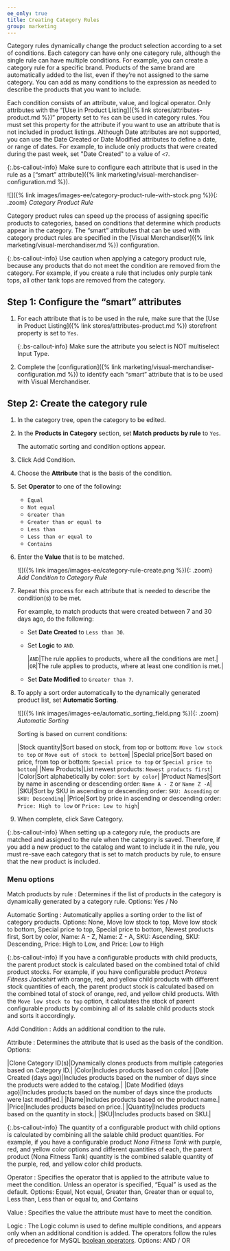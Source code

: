 ```yaml
---
ee_only: true
title: Creating Category Rules
group: marketing
---
```


Category rules dynamically change the product selection according to a set of conditions. Each category can have only one category rule, although the single rule can have multiple conditions. For example, you can create a category rule for a specific brand. Products of the same brand are automatically added to the list, even if they’re not assigned to the same category. You can add as many conditions to the expression as needed to describe the products that you want to include.

Each condition consists of an attribute, value, and logical operator. Only attributes with the “[Use in Product Listing]({% link stores/attributes-product.md %})” property set to `Yes` can be used in category rules. You must set this property for the attribute if you want to use an attribute that is not included in product listings. Although Date attributes are not supported, you can use the Date Created or Date Modified attributes to define a date, or range of dates. For example, to include only products that were created during the past week, set "Date Created" to a value of `<7`.

{:.bs-callout-info}
Make sure to configure each attribute that is used in the rule as a [“smart” attribute]({% link marketing/visual-merchandiser-configuration.md %}).

![]({% link images/images-ee/category-product-rule-with-stock.png %}){: .zoom}
_Category Product Rule_

Category product rules can speed up the process of assigning specific products to categories, based on conditions that determine which products appear in the category. The “smart” attributes that can be used with category product rules are specified in the [Visual Merchandiser]({% link marketing/visual-merchandiser.md %}) configuration.

{:.bs-callout-info}
Use caution when applying a category product rule, because any products that do not meet the condition are removed from the category. For example, if you create a rule that includes only purple tank tops, all other tank tops are removed from the category.

## Step 1: Configure the “smart” attributes

1. For each attribute that is to be used in the rule, make sure that the [Use in Product Listing]({% link stores/attributes-product.md %}) storefront property is set to `Yes`.

   {:.bs-callout-info}
   Make sure the attribute you select is NOT multiselect Input Type.

1. Complete the [configuration]({% link marketing/visual-merchandiser-configuration.md %}) to identify each “smart” attribute that is to be used with Visual Merchandiser.

## Step 2: Create the category rule

1. In the category tree, open the category to be edited.

1. In the **Products in Category** section, set **Match products by rule** to `Yes`.

   The automatic sorting and condition options appear.

1. Click <span class="btn">Add Condition</span>.

1. Choose the **Attribute** that is the basis of the condition.

1. Set **Operator** to one of the following:

    - `Equal`
    - `Not equal`
    - `Greater than`
    - `Greater than or equal to`
    - `Less than`
    - `Less than or equal to`
    - `Contains`

1. Enter the **Value** that is to be matched.

    ![]({% link images/images-ee/category-rule-create.png %}){: .zoom}
    _Add Condition to Category Rule_

1. Repeat this process for each attribute that is needed to describe the condition(s) to be met.

   For example, to match products that were created between 7 and 30 days ago, do the following:

    - Set **Date Created** to `Less than 30`.

    - Set **Logic** to `AND`.

      |`AND`|The rule applies to products, where all the conditions are met.|
      |`OR`|The rule applies to products, where at least one condition is met.|

    - Set **Date Modified** to `Greater than 7`.

1. To apply a sort order automatically to the dynamically generated product list, set **Automatic Sorting**.

    ![]({% link images/images-ee/automatic_sorting_field.png %}){: .zoom}
    _Automatic Sorting_

    Sorting is based on current conditions:

    |Stock quantity|Sort based on stock, from top or bottom: `Move low stock to top` or `Move out of stock to bottom`|
    |Special price|Sort based on price, from top or bottom: `Special price to top` or `Special price to bottom`|
    |New Products|List newest products: `Newest products first`|
    |Color|Sort alphabetically by color: `Sort by color`|
    |Product Names|Sort by name in ascending or descending order: `Name A - Z` or `Name Z -A`|
    |SKU|Sort by SKU in ascending or descending order: `SKU: Ascending` or `SKU: Descending`|
    |Price|Sort by price in ascending or descending order: `Price: High to low` or `Price: Low to high`|

1. When complete, click <span class="btn">Save Category</span>.

{:.bs-callout-info}
When setting up a category rule, the products are matched and assigned to the rule when the category is saved. Therefore, if you add a new product to the catalog and want to include it in the rule, you must re-save each category that is set to match products by rule, to ensure that the new product is included.

### Menu options

Match products by rule
: Determines if the list of products in the category is dynamically generated by a category rule. Options: Yes / No

Automatic Sorting
: Automatically applies a sorting order to the list of category products. Options: None, Move low stock to top, Move low stock to bottom, Special price to top, Special price to bottom, Newest products first, Sort by color, Name: A - Z, Name: Z - A, SKU: Ascending, SKU: Descending, Price: High to Low, and Price: Low to High

{:.bs-callout-info}
If you have a configurable products with child products, the parent product stock is calculated based on the combined total of child product stocks. For example, if you have configurable product _Proteus Fitness Jackshirt_ with orange, red, and yellow child products with different stock quantities of each, the parent product stock is calculated based on the combined total of stock of orange, red, and yellow child products. With the `Move low stock to top` option, it calculates the stock of parent configurable products by  combining all of its salable child products stock and sorts it accordingly.

Add Condition
: Adds an additional condition to the rule.

Attribute
: Determines the attribute that is used as the basis of the condition. Options:

  |Clone Category ID(s)|Dynamically clones products from multiple categories based on Category ID.|
  |Color|Includes products based on color.|
  |Date Created (days ago)|Includes products based on the number of days since the products were added to the catalog.|
  |Date Modified (days ago)|Includes products  based on the number of days since the products were last modified.|
  |Name|Includes products based on the product name.|
  |Price|Includes products based on price.|
  |Quantity|Includes products based on the quantity in stock.|
  |SKU|Includes products based on SKU.|

{:.bs-callout-info}
The quantity of a configurable product with child options is calculated by combining all the salable child product quantities. For example, if you have a configurable product _Nona Fitness Tank_ with purple, red, and yellow color options and different quantities of each, the parent product (Nona Fitness Tank) quantity is the combined salable quantity of the purple, red, and yellow color child products.

Operator
: Specifies the operator that is applied to the attribute value to meet the  condition. Unless an operator is specified, “Equal” is used as the default. Options: Equal, Not equal, Greater than, Greater than or equal to, Less than, Less than or equal to, and Contains

Value
: Specifies the value  the attribute must have to meet the condition.

Logic
: The Logic column is used to define multiple conditions, and appears only when an additional condition is added. The operators follow the rules of precedence for MySQL [boolean operators](https://dev.mysql.com/doc/refman/8.0/en/operator-precedence.html). Options: AND / OR
